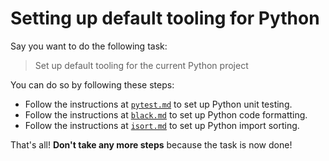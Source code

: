 # Setting up default tooling for Python

Say you want to do the following task:

> Set up default tooling for the current Python project

You can do so by following these steps:

- Follow the instructions at [`pytest.md`](/zamm/resources/tutorials/setup/tools/pytest.md) to set up Python unit testing.
- Follow the instructions at [`black.md`](/zamm/resources/tutorials/setup/tools/black.md) to set up Python code formatting.
- Follow the instructions at [`isort.md`](/zamm/resources/tutorials/setup/tools/isort.md) to set up Python import sorting.

That's all! **Don't take any more steps** because the task is now done!